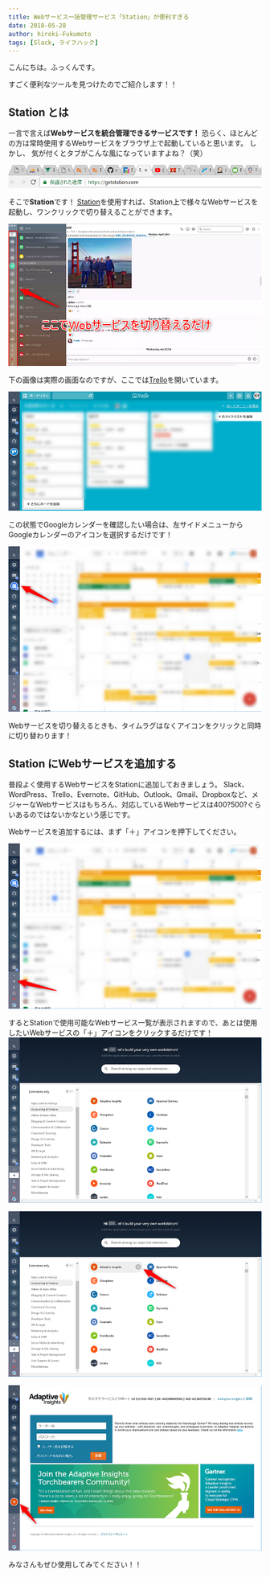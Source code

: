 ```yaml
---
title: Webサービス一括管理サービス「Station」が便利すぎる
date: 2018-05-28
author: hiroki-Fukumoto
tags: [Slack, ライフハック]
---
```


こんにちは。ふっくんです。

すごく便利なツールを見つけたのでご紹介します！！

## Station とは

一言で言えば**Webサービスを統合管理できるサービスです！**
恐らく、ほとんどの方は常時使用するWebサービスをブラウザ上で起動していると思います。
しかし、 気が付くとタブがこんな風になっていますよね？（笑）

![](images/web-service-bulk-management-station-1.png)

そこで**Station**です！
[Station](https://getstation.com/)を使用すれば、Station上で様々なWebサービスを起動し、ワンクリックで切り替えることができます。

![](images/web-service-bulk-management-station-2.png)

下の画像は実際の画面なのですが、ここでは[Trello](https://trello.com/)を開いています。

![](images/web-service-bulk-management-station-3.png)

この状態でGoogleカレンダーを確認したい場合は、左サイドメニューからGoogleカレンダーのアイコンを選択するだけです！

![](images/web-service-bulk-management-station-4.png)

Webサービスを切り替えるときも、タイムラグはなくアイコンをクリックと同時に切り替わります！

## Station にWebサービスを追加する

普段よく使用するWebサービスをStationに追加しておきましょう。
Slack、WordPress、Trello、Evernote、GitHub、Outlook、Gmail、Dropboxなど、メジャーなWebサービスはもちろん、対応しているWebサービスは400?500?ぐらいあるのではないかなという感じです。

Webサービスを追加するには、まず「＋」アイコンを押下してください。

![](images/web-service-bulk-management-station-5.png)

するとStationで使用可能なWebサービス一覧が表示されますので、あとは使用したいWebサービスの「＋」アイコンをクリックするだけです！
![](images/web-service-bulk-management-station-6.png)

![](images/web-service-bulk-management-station-7.png)

![](images/web-service-bulk-management-station-8.png)


みなさんもぜひ使用してみてください！！
